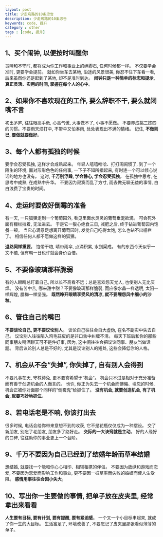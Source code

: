 ```yaml
---
layout: post
title: 少走弯路的10条忠告
description: 少走弯路的10条忠告
keywords: code, 提升
category : other
tags : [code, 提升]
---
```


## 1、买个闹钟, 以便按时叫醒你

贪睡和不守时, 都将成为你工作和事业上的绊脚石, 任何时候都一样。
不仅要学会准时, 更要学会提前。
就如你坐车去某地, 沿途的风景很美, 你忍不住下车看一看, 后来虽然你还是赶到了某地, 却不是准时到达。
**闹钟只是一种简单的标志和提示, 真正灵活、实用的时间, 掌握在每个人的心中**。

## 2、如果你不喜欢现在的工作, 要么辞职不干, 要么就闭嘴不言

初出茅庐, 往往眼高手低, 心高气傲, 大事做不了, 小事不愿做。
不要养成挑三拣四的习惯。不要雨天烦打伞, 不带伞又怕淋雨, 处处表现出不满的情绪。
记住, **不做则已, 要做就要做好**。

## 3、每个人都有孤独的时候

要学会忍受孤独, 这样才会成熟起来。
年轻人嘻嘻哈哈、打打闹闹惯了, 到了一个陌生的环境, 面对形形色色的任何事, 一下子不知所措起来, 有时连一个可以倾心说话的地方也没有。
这时, **千万别浮躁, 学会静心, 学会忍受孤独**。
在孤独中思考, 在思考中成熟, 在成熟中升华。
不要因为寂寞而乱了方寸, 而去做无聊无益的事情, 白白浪费了宝贵的时间。

## 4、走运时要做好倒霉的准备

有一天, 一只狐狸走到一个葡萄园外, 看见里面水灵灵的葡萄垂涎欲滴。
可会死外面有栅栏挡着, 无法进去。
于是它一狠心绝食三日, 减肥之后, 终于钻进葡萄园内饱餐一顿。
当它心满意足想离开葡萄园时, 发觉自己吃得太饱, 怎么也钻不出栅栏了。
相信任何人都不愿做这样的狐狸。

**退路同样重要**。
饱带干粮, 晴带雨伞, 点滴积累, 水到渠成。
有的东西今天似乎一文不值, 但有朝一日也许就会身价百倍。

## 5、不要像玻璃那样脆弱

有的人眼睛总盯着自己, 所以长不高看不远；总是喜欢怨天尤人, 也使别人无比厌烦。
没有苦中苦, 哪来甜中甜？不要像玻璃那样脆弱, 而应像水晶一样透明, 太阳一样辉煌, 腊梅一样坚强。
**既然睁开眼睛享受风的清凉, 就不要埋怨风中细小的沙粒**。

## 6、管住自己的嘴巴

**不要谈论自己, 更不要议论别人**。
谈论自己往往会自大虚伪, 在名不副实中失去自己。
议论别人往往陷入鸡毛蒜皮的是非口舌中纠缠不清。
每天下班后和你的那些同事朋友喝酒聊天可不是件好事, 因为, 这中间往往会把议论同事、朋友当做话题。
背后议论别人总是不好的, 尤其是议论别人的短处, 这些会降低你的人格。

## 7、机会从不会“失掉”, 你失掉了, 自有别人会得到

不要凡事在天, 守株待兔, 更不要寄希望于“机会”。
机会只不过是相对于充分准备而有善于创造机会的人而言的。
也许, 你正为失去一个机会而懊悔、埋怨的时候, 机会正被你对面那个同样的“倒霉鬼”给抓住了。
**没有机会, 就要创造机会, 有了机会, 就要巧妙地抓住**。

## 8、若电话老是不响, 你该打出去

很多时候, 电话会给你带来意想不到的收获, 它不是花瓶仅仅成为一种摆设。
交了新朋友, 别忘了老朋友, 朋友多了路好走。
**交际的一大诀窍就是主动**。
好的人缘好的口碑, 往往助你的事业更上一个台阶。

## 9、千万不要因为自己已经到了结婚年龄而草率结婚

想结婚, 就要找一个能和你心心相印、相辅相携的伴侣。
不要因为放纵和游戏而恋爱, 不要因为恋爱而影响工作和事业, 更不要因一桩草率而失败的婚姻而使人生受阻。
**感情用事往往会因小失大**。

## 10、写出你一生要做的事情, 把单子放在皮夹里, 经常拿出来看看

**人生要有目标, 要有计划, 要有提醒, 要有紧迫感**。
一个又一个小目标串起来, 就成了你一生的大目标。
生活富足了, 环境改善了, 不要忘记了皮夹里那张看似薄薄的单子。
